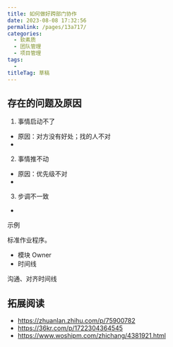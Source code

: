 ```yaml
---
title: 如何做好跨部门协作
date: 2023-08-08 17:32:56
permalink: /pages/13a717/
categories: 
  - 软素质
  - 团队管理
  - 项目管理
tags: 
  - 
titleTag: 草稿
---
```

## 存在的问题及原因

1. 事情启动不了
  - 原因：对方没有好处；找的人不对
  - 
2. 事情推不动
  - 原因：优先级不对
  - 
3. 步调不一致
  - 

示例

标准作业程序。
- 模块 Owner
- 时间线

沟通、对齐时间线

## 拓展阅读
- https://zhuanlan.zhihu.com/p/75900782
- https://36kr.com/p/1722304364545
- https://www.woshipm.com/zhichang/4381921.html